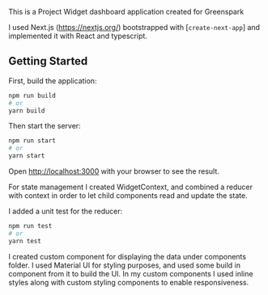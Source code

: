 This is a Project Widget dashboard application created for Greenspark

I used Next.js (https://nextjs.org/) bootstrapped with [`create-next-app`] and implemented it with React and typescript.

## Getting Started

First, build the application:

```bash
npm run build
# or
yarn build
```

Then start the server: 

```bash
npm run start
# or
yarn start
```

Open [http://localhost:3000](http://localhost:3000) with your browser to see the result.

For state management I created WidgetContext, and combined a reducer with context in order to let child components read and update the state.

I added a unit test for the reducer:

```bash
npm run test
# or
yarn test
```

I created custom component for displaying the data under components folder. I used Material UI for styling purposes, and used some build in component from it to build the UI. In my custom components I used inline styles along with custom styling components to enable responsiveness. 